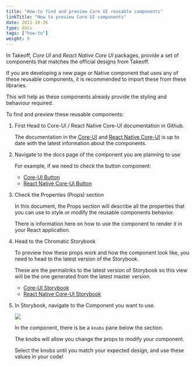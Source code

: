 ```yaml
---
title: "How-to find and preview Core UI reusable components"
linkTitle: "How to preview Core UI components"
date: 2021-10-26
type: docs
tags: ["how-to"]
weight: 8
---
```


In Takeoff, _Core UI_ and _React Native Core UI_ packages, provide a set of components that matches the official designs from Takeoff.

If you are developing a new page or Native component that uses any of these reusable components, it is recommended to import these from these libraries.

This will help as these components already provide the styling and behaviour required.

To find and preview these reusable components:

1. First Head to Core-UI / React Native Core-UI documentation in Github.

   The documentation in the [Core-UI](https://github.com/takeoff-com/core-ui) and [React Native Core-UI](https://github.com/takeoff-com/react-native-core-ui) is up to date with the latest information about the components.

1. Navigate to the docs page of the component you are planning to use

   For example, if we need to check the button component:

   - [Core-UI Button](https://github.com/takeoff-com/core-ui/blob/master/docs/components/Button.md)
   - [React Native Core-UI Button](https://github.com/takeoff-com/react-native-core-ui/blob/master/docs/components/button.md)

1. Check the Properties (Props) section

   In this document, the Props section will describe all the properties that you can use to style or modify the reusable components behavior.

   There is information here on how to use the component to render it in your React application.

1. Head to the Chromatic Storybook

   To preview how these props work and how the component look like, you need to head to the latest version of the Storybook.

   These are the permalinks to the latest version of Storybook so this view will be the one generated from the latest master version.

   - [Core-UI Storybook](https://master--61092acd880dce003b1a3b15.chromatic.com/)
   - [React Native Core-UI Storybook](https://master--61093bf948df55003971c946.chromatic.com/)

1. In Storybook, navigate to the Component you want to use.

   ![](/images/en/docs/Learning/ui-ux/storybook.png)

   In the component, there is be a `knobs` pane below the section.

   The knobs will allow you change the props to modify your component.

   Select the knobs until you match your expected design, and use these values in your code!
